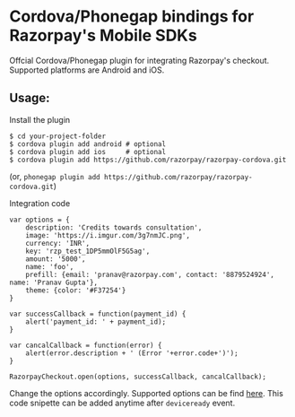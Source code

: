 # Cordova/Phonegap bindings for Razorpay's Mobile SDKs

Offcial Cordova/Phonegap plugin for integrating Razorpay's checkout. Supported platforms are Android and iOS.

## Usage:
Install the plugin

    $ cd your-project-folder
    $ cordova plugin add android # optional
    $ cordova plugin add ios     # optional
    $ cordova plugin add https://github.com/razorpay/razorpay-cordova.git

(or, `phonegap plugin add https://github.com/razorpay/razorpay-cordova.git`)

Integration code

    var options = {
        description: 'Credits towards consultation',
        image: 'https://i.imgur.com/3g7nmJC.png',
        currency: 'INR',
        key: 'rzp_test_1DP5mmOlF5G5ag',
        amount: '5000',
        name: 'foo',
        prefill: {email: 'pranav@razorpay.com', contact: '8879524924', name: 'Pranav Gupta'},
        theme: {color: '#F37254'}
    }

    var successCallback = function(payment_id) {
        alert('payment_id: ' + payment_id);
    }

    var cancalCallback = function(error) {
        alert(error.description + ' (Error '+error.code+')');
    }

    RazorpayCheckout.open(options, successCallback, cancalCallback);


Change the options accordingly. Supported options can be find [here](https://docs.razorpay.com/docs/checkout-form#checkout-fields). This code snipette can be added anytime after `deviceready` event.

